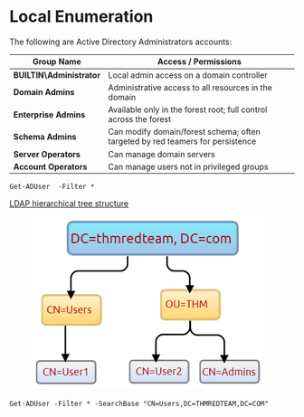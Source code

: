 # Local Enumeration

The following are Active Directory Administrators accounts:

| Group Name                | Access / Permissions                                                           |
| ------------------------- | ------------------------------------------------------------------------------ |
| **BUILTIN\Administrator** | Local admin access on a domain controller                                      |
| **Domain Admins**         | Administrative access to all resources in the domain                           |
| **Enterprise Admins**     | Available only in the forest root; full control across the forest              |
| **Schema Admins**         | Can modify domain/forest schema; often targeted by red teamers for persistence |
| **Server Operators**      | Can manage domain servers                                                      |
| **Account Operators**     | Can manage users not in privileged groups                                      |

```
Get-ADUser  -Filter *
```

[LDAP hierarchical tree structure](http://www.ietf.org/rfc/rfc2253.txt)

<figure><img src="../../../../.gitbook/assets/764c72d40ec3d823b05d6473702e00f5.png" alt=""><figcaption></figcaption></figure>

```
Get-ADUser -Filter * -SearchBase "CN=Users,DC=THMREDTEAM,DC=COM"
```
